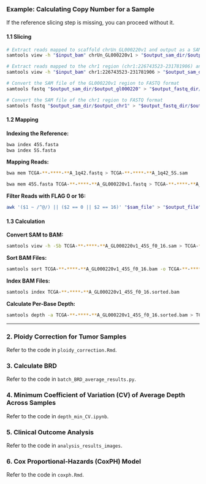 ### Example: Calculating Copy Number for a Sample

If the reference slicing step is missing, you can proceed without it.

#### 1.1 Slicing

```bash
# Extract reads mapped to scaffold chrUn_GL000220v1 and output as a SAM file
samtools view -h "$input_bam" chrUn_GL000220v1 > "$output_sam_dir/$output_gl000220"

# Extract reads mapped to the chr1 region (chr1:226743523-231781906) and output as a SAM file
samtools view -h "$input_bam" chr1:226743523-231781906 > "$output_sam_dir/$output_chr1"

# Convert the SAM file of the GL000220v1 region to FASTQ format
samtools fastq "$output_sam_dir/$output_gl000220" > "$output_fastq_dir/$output_fastq_gl000220"

# Convert the SAM file of the chr1 region to FASTQ format
samtools fastq "$output_sam_dir/$output_chr1" > "$output_fastq_dir/$output_fastq_chr1"
```

#### 1.2 Mapping

**Indexing the Reference:**

```bash
bwa index 45S.fasta
bwa index 5S.fasta
```

**Mapping Reads:**

```bash
bwa mem TCGA-**-****-**A_1q42.fastq > TCGA-**-****-**A_1q42_5S.sam

bwa mem 45S.fasta TCGA-**-****-**A_GL000220v1.fastq > TCGA-**-****-**A_GL000220v1_45S.sam
```

**Filter Reads with FLAG 0 or 16:**

```bash
awk '($1 ~ /^@/) || ($2 == 0 || $2 == 16)' "$sam_file" > "$output_file"
```

#### 1.3 Calculation

**Convert SAM to BAM:**

```bash
samtools view -h -Sb TCGA-**-****-**A_GL000220v1_45S_f0_16.sam > TCGA-**-****-**A_GL000220v1_45S_f0_16.bam
```

**Sort BAM Files:**

```bash
samtools sort TCGA-**-****-**A_GL000220v1_45S_f0_16.bam -o TCGA-**-****-**A_GL000220v1_45S_f0_16.sorted.bam
```

**Index BAM Files:**

```bash
samtools index TCGA-**-****-**A_GL000220v1_45S_f0_16.sorted.bam
```

**Calculate Per-Base Depth:**

```bash
samtools depth -a TCGA-**-****-**A_GL000220v1_45S_f0_16.sorted.bam > TCGA-**-****-**A_45s_depth.txt
```

---

### 2. Ploidy Correction for Tumor Samples
Refer to the code in `ploidy_correction.Rmd`.

### 3. Calculate BRD
Refer to the code in `batch_BRD_average_results.py`.

### 4. Minimum Coefficient of Variation (CV) of Average Depth Across Samples
Refer to the code in `depth_min_CV.ipynb`.

### 5. Clinical Outcome Analysis
Refer to the code in `analysis_results_images`.

### 6. Cox Proportional-Hazards (CoxPH) Model
Refer to the code in `coxph.Rmd`.

